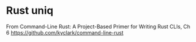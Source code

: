 # Rust uniq

From  Command-Line Rust: A Project-Based Primer for Writing Rust CLIs, Ch 6
 https://github.com/kyclark/command-line-rust







 


